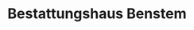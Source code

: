 ---
title: "Bestattungshaus Benstem"
url: /goettingen/bestattungshaus-benstem/
shop: Bestattungen
---